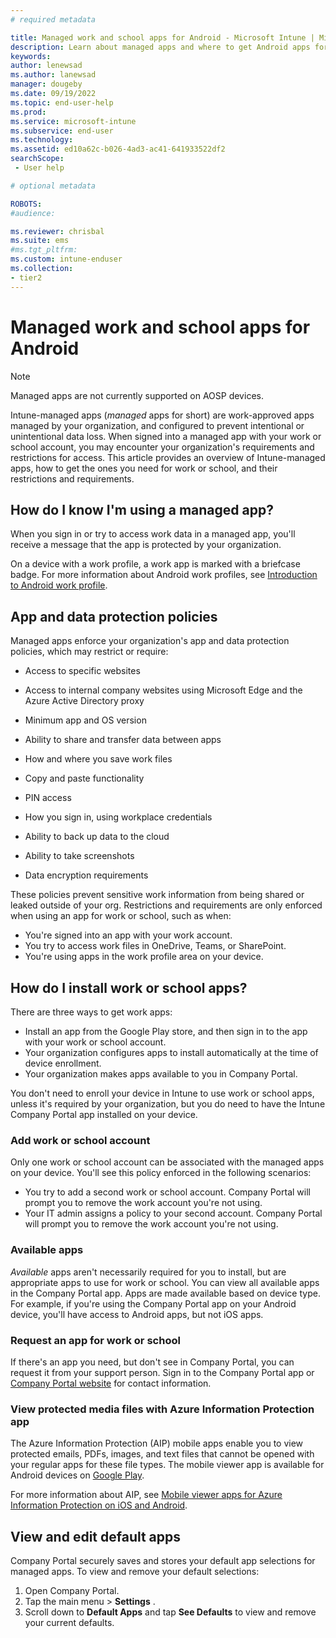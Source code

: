 ```yaml
---
# required metadata

title: Managed work and school apps for Android - Microsoft Intune | Microsoft Docs
description: Learn about managed apps and where to get Android apps for work or school.   
keywords:
author: lenewsad
ms.author: lanewsad
manager: dougeby
ms.date: 09/19/2022
ms.topic: end-user-help
ms.prod:
ms.service: microsoft-intune
ms.subservice: end-user
ms.technology:
ms.assetid: ed10a62c-b026-4ad3-ac41-641933522df2
searchScope:
 - User help

# optional metadata

ROBOTS:  
#audience:

ms.reviewer: chrisbal
ms.suite: ems
#ms.tgt_pltfrm:
ms.custom: intune-enduser
ms.collection:
- tier2
---
```



# Managed work and school apps for Android  

> [!NOTE]
> Managed apps are not currently supported on AOSP devices.  

Intune-managed apps (*managed* apps for short) are work-approved apps managed by your organization, and configured to prevent intentional or unintentional data loss. When signed into a managed app with your work or school account, you may encounter your organization's requirements and restrictions for access. This article provides an overview of Intune-managed apps, how to get the ones you need for work or school, and their restrictions and requirements.   

## How do I know I'm using a managed app?
When you sign in or try to access work data in a managed app, you'll receive a message that the app is protected by your organization. 

On a device with a work profile, a work app is marked with a briefcase badge. For more information about Android work profiles, see [Introduction to Android work profile](what-happens-when-you-create-a-work-profile-android.md).    


## App and data protection policies        

Managed apps enforce your organization's app and data protection policies, which may restrict or require: 

* Access to specific websites  

* Access to internal company websites using Microsoft Edge and the Azure Active Directory proxy  

* Minimum app and OS version  

* Ability to share and transfer data between apps  

* How and where you save work files  

* Copy and paste functionality  

* PIN access   

* How you sign in, using workplace credentials  

* Ability to back up data to the cloud  

* Ability to take screenshots  

* Data encryption requirements    

These policies prevent sensitive work information from being shared or leaked outside of your org. Restrictions and requirements are only enforced when using an app for work or school, such as when:  

* You're signed into an app with your work account.   
* You try to access work files in OneDrive, Teams, or SharePoint.  
* You're using apps in the work profile area on your device.  

## How do I install work or school apps?  

There are three ways to get work apps:   

* Install an app from the Google Play store, and then sign in to the app with your work or school account.  
* Your organization configures apps to install automatically at the time of device enrollment.  
* Your organization makes apps available to you in Company Portal.   

You don't need to enroll your device in Intune to use work or school apps, unless it's required by your organization, but you do need to have the Intune Company Portal app installed on your device.    

### Add work or school account      
Only one work or school account can be associated with the managed apps on your device. You'll see this policy enforced in the following scenarios:    

* You try to add a second work or school account. Company Portal will prompt you to remove the work account you're not using.   
* Your IT admin assigns a policy to your second account. Company Portal will prompt you to remove the work account you're not using.   

### Available apps   
*Available* apps aren't necessarily required for you to install, but are appropriate apps to use for work or school. You can view all available apps in the Company Portal app. Apps are made available based on device type. For example, if you're using the Company Portal app on your Android device, you'll have access to Android apps, but not iOS apps.   

### Request an app for work or school   
 If there's an app you need, but don't see in Company Portal, you can request it from your support person. Sign in to the Company Portal app or [Company Portal website](https://go.microsoft.com/fwlink/?linkid=2010980) for contact information.     

### View protected media files with Azure Information Protection app  
The Azure Information Protection (AIP) mobile apps enable you to view protected emails, PDFs, images, and text files that cannot be opened with your regular apps for these file types. The mobile viewer app is available for Android devices on [Google Play](https://play.google.com/store/apps/details?id=com.microsoft.ipviewer).  

For more information about AIP, see [Mobile viewer apps for Azure Information Protection on iOS and Android](/azure/information-protection/rms-client/mobile-app-faq).  
## View and edit default apps    
Company Portal securely saves and stores your default app selections for managed apps. To view and remove your default selections:   

1. Open Company Portal.  
2. Tap the main menu > **Settings** .  
3. Scroll down to **Default Apps** and tap **See Defaults** to view and remove your current defaults.    